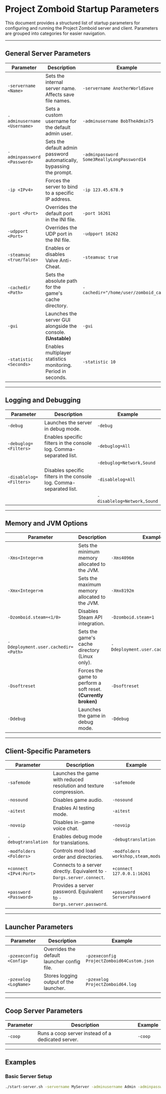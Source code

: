 # Project Zomboid Startup Parameters

This document provides a structured list of startup parameters for configuring and running the Project Zomboid server and client. Parameters are grouped into categories for easier navigation.

---

## **General Server Parameters**

| Parameter                  | Description                                                                 | Example                                   |
|----------------------------|-----------------------------------------------------------------------------|-------------------------------------------|
| `-servername <Name>`       | Sets the internal server name. Affects save file names.                     | `-servername AnotherWorldSave`           |
| `-adminusername <Username>`| Sets a custom username for the default admin user.                          | `-adminusername BobTheAdmin75`           |
| `-adminpassword <Password>`| Sets the default admin password automatically, bypassing the prompt.        | `-adminpassword Some3ReallyLongPassword14`|
| `-ip <IPv4>`               | Forces the server to bind to a specific IP address.                         | `-ip 123.45.678.9`                       |
| `-port <Port>`             | Overrides the default port in the INI file.                                 | `-port 16261`                            |
| `-udpport <Port>`          | Overrides the UDP port in the INI file.                                     | `-udpport 16262`                         |
| `-steamvac <true/false>`   | Enables or disables Valve Anti-Cheat.                                       | `-steamvac true`                         |
| `-cachedir <Path>`         | Sets the absolute path for the game's cache directory.                      | `-cachedir="/home/user/zomboid_cache"`   |
| `-gui`                     | Launches the server GUI alongside the console. **(Unstable)**               | `-gui`                                   |
| `-statistic <Seconds>`     | Enables multiplayer statistics monitoring. Period in seconds.               | `-statistic 10`                          |

---

## **Logging and Debugging**

| Parameter                  | Description                                                                 | Example                                   |
|----------------------------|-----------------------------------------------------------------------------|-------------------------------------------|
| `-debug`                   | Launches the server in debug mode.                                          | `-debug`                                 |
| `-debuglog=<Filters>`      | Enables specific filters in the console log. Comma-separated list.          | `-debuglog=All`                          |
|                            |                                                                             | `-debuglog=Network,Sound`                |
| `-disablelog=<Filters>`    | Disables specific filters in the console log. Comma-separated list.         | `-disablelog=All`                        |
|                            |                                                                             | `-disablelog=Network,Sound`              |

---

## **Memory and JVM Options**

| Parameter                  | Description                                                                 | Example                                   |
|----------------------------|-----------------------------------------------------------------------------|-------------------------------------------|
| `-Xms<Integer>m`           | Sets the minimum memory allocated to the JVM.                               | `-Xms4096m`                              |
| `-Xmx<Integer>m`           | Sets the maximum memory allocated to the JVM.                               | `-Xmx8192m`                              |
| `-Dzomboid.steam=<1/0>`    | Disables Steam API integration.                                             | `-Dzomboid.steam=1`                      |
| `-Ddeployment.user.cachedir=<Path>` | Sets the game's cache directory (Linux only).                     | `-Ddeployment.user.cachedir="/path"`     |
| `-Dsoftreset`              | Forces the game to perform a soft reset. **(Currently broken)**             | `-Dsoftreset`                            |
| `-Ddebug`                  | Launches the game in debug mode.                                            | `-Ddebug`                                |

---

## **Client-Specific Parameters**

| Parameter                  | Description                                                                 | Example                                   |
|----------------------------|-----------------------------------------------------------------------------|-------------------------------------------|
| `-safemode`                | Launches the game with reduced resolution and texture compression.          | `-safemode`                              |
| `-nosound`                 | Disables game audio.                                                        | `-nosound`                               |
| `-aitest`                  | Enables AI testing mode.                                                    | `-aitest`                                |
| `-novoip`                  | Disables in-game voice chat.                                                | `-novoip`                                |
| `-debugtranslation`        | Enables debug mode for translations.                                        | `-debugtranslation`                      |
| `-modfolders <Folders>`    | Controls mod load order and directories.                                    | `-modfolders workshop,steam,mods`        |
| `+connect <IPv4:Port>`     | Connects to a server directly. Equivalent to `-Dargs.server.connect`.       | `+connect 127.0.0.1:16261`               |
| `+password <Password>`     | Provides a server password. Equivalent to `-Dargs.server.password`.         | `+password ServersPassword`              |

---

## **Launcher Parameters**

| Parameter                  | Description                                                                 | Example                                   |
|----------------------------|-----------------------------------------------------------------------------|-------------------------------------------|
| `-pzexeconfig <Config>`    | Overrides the default launcher config file.                                 | `-pzexeconfig ProjectZomboid64Custom.json`|
| `-pzexelog <LogName>`      | Stores logging output of the launcher.                                      | `-pzexelog ProjectZomboid64.log`         |

---

## **Coop Server Parameters**

| Parameter                  | Description                                                                 | Example                                   |
|----------------------------|-----------------------------------------------------------------------------|-------------------------------------------|
| `-coop`                    | Runs a coop server instead of a dedicated server.                          | `-coop`                                  |

---

## **Examples**

### **Basic Server Setup**
```bash
./start-server.sh -servername MyServer -adminusername Admin -adminpassword SecurePass123 -port 16261 -steamvac true